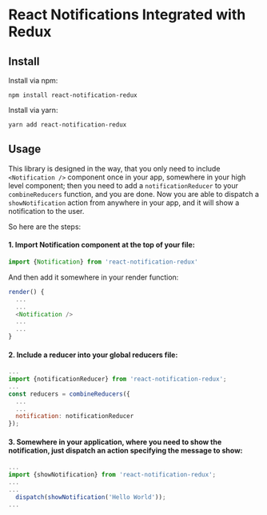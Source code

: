 # React Notifications Integrated with Redux


## Install

Install via npm:

```
npm install react-notification-redux
```

Install via yarn:

```
yarn add react-notification-redux
```

## Usage

This library is designed in the way, that you only need to include ```<Notification />``` component once 
in your app, somewhere in your high level component; then you need to add a ```notificationReducer```
to your `combineReducers` function, and you are done.
Now you are able to dispatch a `showNotification` action from anywhere in your app,
and it will show a notification to the user.

So here are the steps:

#### 1. Import Notification component at the top of your file:

```js
import {Notification} from 'react-notification-redux'
```

And then add it somewhere in your render function:

```js
render() {
  ...
  ...
  <Notification />
  ...
  ...
}
```

#### 2. Include a reducer into your global reducers file:

```js
...
import {notificationReducer} from 'react-notification-redux';
...
const reducers = combineReducers({
  ...
  ...
  notification: notificationReducer
});
```

#### 3. Somewhere in your application, where you need to show the notification, just dispatch an action specifying the message to show:

```js
...
import {showNotification} from 'react-notification-redux';
...
...
  dispatch(showNotification('Hello World'));
...
```



